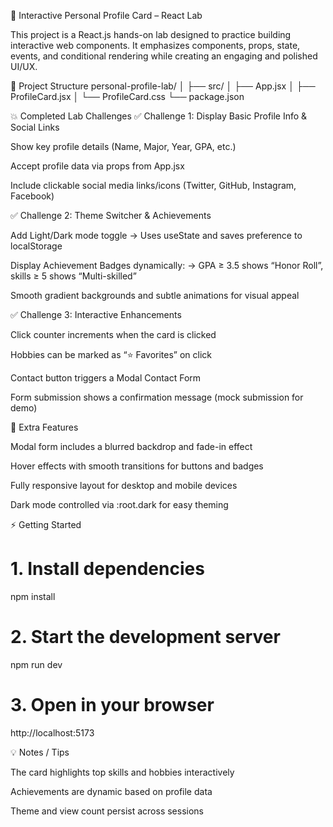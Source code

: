 🤴 Interactive Personal Profile Card – React Lab

This project is a React.js hands-on lab designed to practice building interactive web components.
It emphasizes components, props, state, events, and conditional rendering while creating an engaging and polished UI/UX.

👀 Project Structure
personal-profile-lab/
│
├── src/
│   ├── App.jsx
│   ├── ProfileCard.jsx 
│   └── ProfileCard.css 
└── package.json

💥 Completed Lab Challenges
✅ Challenge 1: Display Basic Profile Info & Social Links

Show key profile details (Name, Major, Year, GPA, etc.)

Accept profile data via props from App.jsx

Include clickable social media links/icons (Twitter, GitHub, Instagram, Facebook)

✅ Challenge 2: Theme Switcher & Achievements

Add Light/Dark mode toggle
→ Uses useState and saves preference to localStorage

Display Achievement Badges dynamically:
→ GPA ≥ 3.5 shows “Honor Roll”, skills ≥ 5 shows “Multi-skilled”

Smooth gradient backgrounds and subtle animations for visual appeal

✅ Challenge 3: Interactive Enhancements

Click counter increments when the card is clicked

Hobbies can be marked as “⭐ Favorites” on click

Contact button triggers a Modal Contact Form

Form submission shows a confirmation message (mock submission for demo)

🌟 Extra Features

Modal form includes a blurred backdrop and fade-in effect

Hover effects with smooth transitions for buttons and badges

Fully responsive layout for desktop and mobile devices

Dark mode controlled via :root.dark for easy theming

⚡ Getting Started
# 1. Install dependencies
npm install

# 2. Start the development server
npm run dev

# 3. Open in your browser
http://localhost:5173

💡 Notes / Tips

The card highlights top skills and hobbies interactively

Achievements are dynamic based on profile data

Theme and view count persist across sessions
